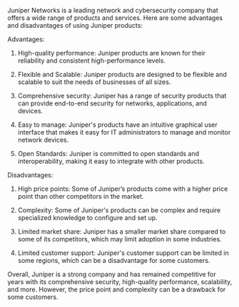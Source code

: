 Juniper Networks is a leading network and cybersecurity company that offers a wide range of products and services. Here are some advantages and disadvantages of using Juniper products:

Advantages:
1. High-quality performance: Juniper products are known for their reliability and consistent high-performance levels.

2. Flexible and Scalable: Juniper products are designed to be flexible and scalable to suit the needs of businesses of all sizes.

3. Comprehensive security: Juniper has a range of security products that can provide end-to-end security for networks, applications, and devices.

4. Easy to manage: Juniper's products have an intuitive graphical user interface that makes it easy for IT administrators to manage and monitor network devices.

5. Open Standards: Juniper is committed to open standards and interoperability, making it easy to integrate with other products.

Disadvantages:
1. High price points: Some of Juniper’s products come with a higher price point than other competitors in the market.

2. Complexity: Some of Juniper's products can be complex and require specialized knowledge to configure and set up.

3. Limited market share: Juniper has a smaller market share compared to some of its competitors, which may limit adoption in some industries.

4. Limited customer support: Juniper's customer support can be limited in some regions, which can be a disadvantage for some customers.

Overall, Juniper is a strong company and has remained competitive for years with its comprehensive security, high-quality performance, scalability, and more. However, the price point and complexity can be a drawback for some customers.
